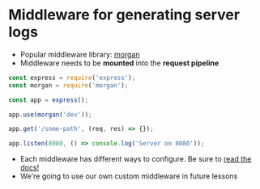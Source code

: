 # Middleware for generating server logs

* Popular middleware library: [morgan](https://github.com/expressjs/morgan#readme)
* Middleware needs to be **mounted** into the **request pipeline**

```js {data-span="6:1:80 .highlight"}
const express = require('express');
const morgan = require('morgan');

const app = express();

app.use(morgan('dev'));

app.get('/some-path', (req, res) => {});

app.listen(8080, () => console.log('Server on 8080'));
```

<div class="fragment" data-index="1">

* Each middleware has different ways to configure. Be sure to [read the docs!](https://github.com/expressjs/morgan#readme)
* We're going to use our own custom middleware in future lessons

</div>

